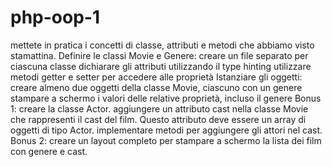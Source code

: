 # php-oop-1
mettete in pratica i concetti di classe, attributi e metodi che abbiamo visto stamattina.
Definire le classi Movie e Genere:
creare un file separato per ciascuna classe
dichiarare gli attributi utilizzando il type hinting
utilizzare metodi getter e setter per accedere alle proprietà
Istanziare gli oggetti:
creare almeno due oggetti della classe Movie, ciascuno con un genere
stampare a schermo i valori delle relative proprietà, incluso il genere
Bonus 1:
creare la classe Actor.
aggiungere un attributo cast nella classe Movie che rappresenti il cast del film. Questo attributo deve essere un array di oggetti di tipo Actor.
implementare metodi per aggiungere gli attori nel cast.
Bonus 2:
creare un layout completo per stampare a schermo la lista dei film con genere e cast.
